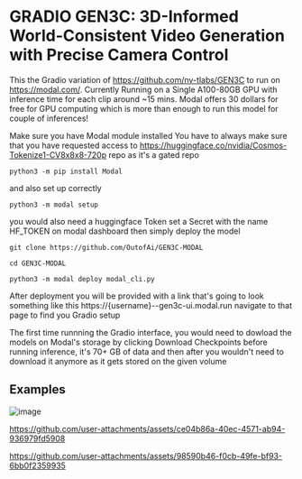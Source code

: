 # GRADIO GEN3C: 3D-Informed World-Consistent Video Generation with Precise Camera Control

This the Gradio variation of https://github.com/nv-tlabs/GEN3C to run on https://modal.com/. Currently Running on a Single A100-80GB GPU 
with inference time for each clip around ~15 mins. Modal offers 30 dollars for free for GPU computing which is more than enough to run this
model for couple of inferences!

Make sure you have Modal module installed
You have to always make sure that you have requested access to https://huggingface.co/nvidia/Cosmos-Tokenize1-CV8x8x8-720p repo as it's a gated repo
```
python3 -m pip install Modal
```

and also set up correctly

```
python3 -m modal setup
```

you would also need a huggingface Token set a Secret with the name HF_TOKEN on modal dashboard then simply deploy the model

```
git clone https://github.com/OutofAi/GEN3C-MODAL
```

```
cd GEN3C-MODAL
```

```
python3 -m modal deploy modal_cli.py
```
After deployment you will be provided with a link that's going to look something like this https://{username}--gen3c-ui.modal.run
navigate to that page to find you Gradio setup

The first time runnning the Gradio interface, you would need to dowload the models on Modal's storage by clicking Download Checkpoints
before running inference, it's 70+ GB of data and then after you wouldn't need to download it anymore as it gets stored on the given volume

## Examples


![image](https://github.com/user-attachments/assets/598f3e26-418d-48cd-b5d7-1cb25c39224b)


https://github.com/user-attachments/assets/ce04b86a-40ec-4571-ab94-936979fd5908

https://github.com/user-attachments/assets/98590b46-f0cb-49fe-bf93-6bb0f2359935




